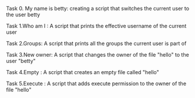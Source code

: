 Task 0. My name is betty: creating a script that switches the current user to the user betty

Task 1.Who am I : A script that prints the effective username of the current user

Task 2.Groups: A script that prints all the groups the current user is part of

Task 3.New owner: A script that changes the owner of the file "hello" to the user "betty"

Task 4.Empty : A script that creates an empty file called "hello"

Task 5.Execute : A script that adds execute permission to the owner of the file "hello"

